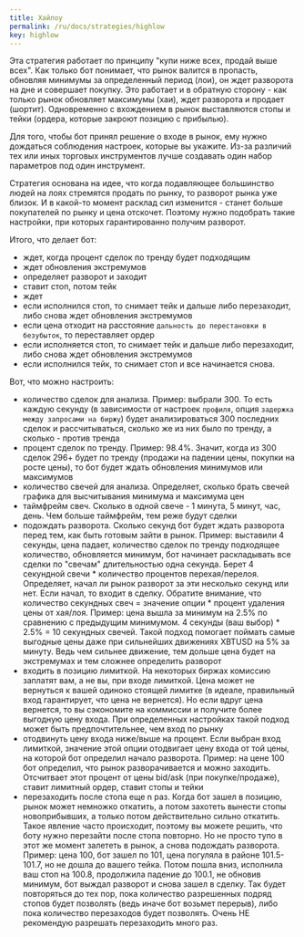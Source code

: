 ```yaml
---
title: Хайлоу
permalink: /ru/docs/strategies/highlow
key: highlow
---
```


Эта стратегия работает по принципу "купи ниже всех, продай выше всех". Как только бот понимает, что рынок валится в пропасть, обновляя минимумы за определенный период (лои), он ждет разворота на дне и совершает покупку. Это работает и в обратную сторону - как только рынок обновляет максимумы (хаи), ждет разворота и продает (шортит). Одновременно с вхождением в рынок выставляются стопы и тейки (ордера, которые закроют позицию с прибылью).

Для того, чтобы бот принял решение о входе в рынок, ему нужно дождаться соблюдения настроек, которые вы укажите. Из-за различий тех или иных торговых инструментов лучше создавать один набор параметров под один инструмент.

Стратегия основана на идее, что когда подавляющее большинство людей на лоях стремятся продать по рынку, то разворот рынка уже близок. И в какой-то момент расклад сил изменится - станет больше покупателей по рынку и цена отскочет. Поэтому нужно подобрать такие настройки, при которых гарантированно получим разворот.

Итого, что делает бот:
- ждет, когда процент сделок по тренду будет подходящим
- ждет обновления экстремумов
- определяет разворот и заходит
- ставит стоп, потом тейк
- ждет
- если исполнился стоп, то снимает тейк и дальше либо перезаходит, либо снова ждет обновления экстремумов
- если цена отходит на расстояние `дальность до перестановки в безубыток`, то переставляет ордер
- если исполняется стоп, то снимает тейк и дальше либо перезаходит, либо снова ждет обновления экстремумов
- если исполнился тейк, то снимает стоп и все начинается снова.

Вот, что можно настроить:
- количество сделок для анализа. Пример: выбрали 300. То есть каждую секунду (в зависимости от настроек `профиля`, опция `задержка между запросами на биржу`) будет анализироваться 300 последних сделок и рассчитываться, сколько же из них было по тренду, а сколько - против тренда
- процент сделок по тренду. Пример: 98.4%. Значит, когда из 300 сделок 296+ будет по тренду (продажи на падении цены, покупки на росте цены), то бот будет ждать обновления минимумов или максимумов
- количество свечей для анализа. Определяет, сколько брать свечей графика для высчитывания минимума и максимума цен
- таймфрейм свеч. Сколько в одной свече - 1 минута, 5 минут, час, день. Чем больше таймфрейм, тем реже будут сделки
- подождать разворота. Сколько секунд бот будет ждать разворота перед тем, как быть готовым зайти в рынок. Пример: выставили 4 секунды, цена падает, количество сделок по тренду подходящее количество, обновляется минимум, бот начинает раскладывать все сделки по "свечам" длительностью одна секунда. Берет 4 секундной свечи * количество процентов перехая/перелоя. Определяет, начал ли рынок разворот за эти несколько секунд или нет. Если начал, то входит в сделку. Обратите внимание, что количество секундных свеч = значение опции * процент удаления цены от хая/лоя. Пример: цена вышла за минимум на 2.5% по сравнению с предыдущим минимумом. 4 секунды (ваш выбор) * 2.5% = 10 секундных свечей. Такой подход помогает поймать самые выгодные цены даже при сильнейших движениях XBTUSD на 5% за минуту. Ведь чем сильнее движение, тем дольше цена будет на экстремумах и тем сложнее определить разворот
- входить в позицию лимиткой. На некоторых биржах комиссию заплатят вам, а не вы, при входе лимиткой. Цена может не вернуться к вашей одиноко стоящей лимитке (в идеале, правильный вход гарантирует, что цена не вернется). Но если вдруг цена вернется, то вы сэкономите на коммиссии и получите более выгодную цену входа. При определенных настройках такой подход может быть предпочтительнее, чем вход по рынку
- отодвинуть цену входа ниже/выше на процент. Если выбран вход лимиткой, значение этой опции отодвигает цену входа от той цены, на которой бот определил начало разворота. Пример: на цене 100 бот определил, что рынок разворачивается и можно заходить. Отсчитвает этот процент от цены bid/ask (при покупке/продаже), ставит лимитный ордер, ставит стопы и тейки
- перезаходить после стопа еще n раз. Когда бот зашел в позицию, рынок может немножко откатить, а потом захотеть вынести стопы новоприбывших, а только потом действительно сильно откатить. Такое явление часто происходит, поэтому вы можете решить, что боту нужно перезайти после стопа повторно. Но не просто тупо в этот же момент залететь в рынок, а снова подождать разворота. Пример: цена 100, бот зашел по 101, цена погуляла в районе 101.5-101.7, но не дошла до вашего тейка. Потом пошла вниз, исполнила ваш стоп на 100.8, продолжила падение до 100.1, не обновив минимум, бот выждал разворот и снова зашел в сделку. Так будет повторяться до тех пор, пока количество разрешенных подряд стопов будет позволять (ведь иначе бот возьмет перерыв), либо пока количество перезаходов будет позволять. Очень НЕ рекомендую разрешать перезаходить много раз.